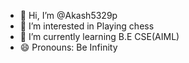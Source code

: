 - 👋 Hi, I’m @Akash5329p
- 👀 I’m interested in Playing chess
- 🌱 I’m currently learning B.E CSE(AIML)
- 😄 Pronouns: Be Infinity


<!---
Akash5329p/Akash5329p is a ✨ special ✨ repository because its `README.md` (this file) appears on your GitHub profile.
You can click the Preview link to take a look at your changes.
--->
